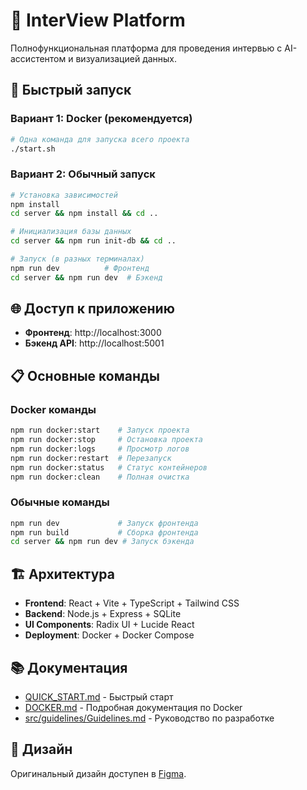 
# 🎯 InterView Platform

Полнофункциональная платформа для проведения интервью с AI-ассистентом и визуализацией данных.

## 🚀 Быстрый запуск

### Вариант 1: Docker (рекомендуется)
```bash
# Одна команда для запуска всего проекта
./start.sh
```

### Вариант 2: Обычный запуск
```bash
# Установка зависимостей
npm install
cd server && npm install && cd ..

# Инициализация базы данных
cd server && npm run init-db && cd ..

# Запуск (в разных терминалах)
npm run dev          # Фронтенд
cd server && npm run dev  # Бэкенд
```

## 🌐 Доступ к приложению

- **Фронтенд**: http://localhost:3000
- **Бэкенд API**: http://localhost:5001

## 📋 Основные команды

### Docker команды
```bash
npm run docker:start    # Запуск проекта
npm run docker:stop     # Остановка проекта
npm run docker:logs     # Просмотр логов
npm run docker:restart  # Перезапуск
npm run docker:status   # Статус контейнеров
npm run docker:clean    # Полная очистка
```

### Обычные команды
```bash
npm run dev             # Запуск фронтенда
npm run build           # Сборка фронтенда
cd server && npm run dev # Запуск бэкенда
```

## 🏗️ Архитектура

- **Frontend**: React + Vite + TypeScript + Tailwind CSS
- **Backend**: Node.js + Express + SQLite
- **UI Components**: Radix UI + Lucide React
- **Deployment**: Docker + Docker Compose

## 📚 Документация

- [QUICK_START.md](QUICK_START.md) - Быстрый старт
- [DOCKER.md](DOCKER.md) - Подробная документация по Docker
- [src/guidelines/Guidelines.md](src/guidelines/Guidelines.md) - Руководство по разработке

## 🎨 Дизайн

Оригинальный дизайн доступен в [Figma](https://www.figma.com/design/W0rIuTB8FrKOy9xjDy49kM/%D0%A1%D1%82%D1%80%D0%B0%D0%BD%D0%B8%D1%86%D0%B0-%D0%9E-%D0%BD%D0%B0%D1%81-%D0%B4%D0%BB%D1%8F-InterView).
  